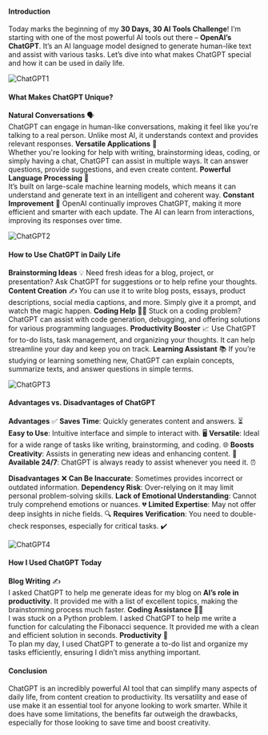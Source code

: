 #### **Introduction**

Today marks the beginning of my **30 Days, 30 AI Tools Challenge**! I’m starting with one of the most powerful AI tools out there – **OpenAI’s ChatGPT**. It’s an AI language model designed to generate human-like text and assist with various tasks. Let’s dive into what makes ChatGPT special and how it can be used in daily life.

![ChatGPT1](https://github.com/user-attachments/assets/45eb3d0b-696e-4f24-a557-5dbd119a0bfe)


#### **What Makes ChatGPT Unique?**

**Natural Conversations** 🗣️  
ChatGPT can engage in human-like conversations, making it feel like you're talking to a real person. Unlike most AI, it understands context and provides relevant responses.
**Versatile Applications** 🎯  
Whether you're looking for help with writing, brainstorming ideas, coding, or simply having a chat, ChatGPT can assist in multiple ways. It can answer questions, provide suggestions, and even create content.
**Powerful Language Processing** 🧠  
It’s built on large-scale machine learning models, which means it can understand and generate text in an intelligent and coherent way.
**Constant Improvement** 🔄
OpenAI continually improves ChatGPT, making it more efficient and smarter with each update. The AI can learn from interactions, improving its responses over time.

![ChatGPT2](https://github.com/user-attachments/assets/f2a01261-6871-4258-ab1a-ee44f6f1ae7a)

#### **How to Use ChatGPT in Daily Life**

**Brainstorming Ideas** 💡
Need fresh ideas for a blog, project, or presentation? Ask ChatGPT for suggestions or to help refine your thoughts.
**Content Creation** ✍️
You can use it to write blog posts, essays, product descriptions, social media captions, and more. Simply give it a prompt, and watch the magic happen.
**Coding Help** 👨‍💻
Stuck on a coding problem? ChatGPT can assist with code generation, debugging, and offering solutions for various programming languages.
**Productivity Booster** 📈
Use ChatGPT for to-do lists, task management, and organizing your thoughts. It can help streamline your day and keep you on track.
**Learning Assistant** 📚
If you’re studying or learning something new, ChatGPT can explain concepts, summarize texts, and answer questions in simple terms.

![ChatGPT3](https://github.com/user-attachments/assets/a0079c05-6c77-48c0-b531-4e457018a4c9)

#### **Advantages vs. Disadvantages of ChatGPT**

**Advantages** ✅ 
**Saves Time**: Quickly generates content and answers. ⏳
**Easy to Use**: Intuitive interface and simple to interact with. 🖥️
**Versatile**: Ideal for a wide range of tasks like writing, brainstorming, and coding. 🌐
**Boosts Creativity**: Assists in generating new ideas and enhancing content. 🎨
**Available 24/7**: ChatGPT is always ready to assist whenever you need it. ⏰

**Disadvantages** ❌
**Can Be Inaccurate**: Sometimes provides incorrect or outdated information.
**Dependency Risk**: Over-relying on it may limit personal problem-solving skills.
**Lack of Emotional Understanding**: Cannot truly comprehend emotions or nuances. 💔
**Limited Expertise**: May not offer deep insights in niche fields. 🔍
**Requires Verification**: You need to double-check responses, especially for critical tasks. ✔️

![ChatGPT4](https://github.com/user-attachments/assets/62a6fec0-895a-4e2a-a1f8-8f581a6adda9)

#### **How I Used ChatGPT Today**

**Blog Writing** ✍️  
I asked ChatGPT to help me generate ideas for my blog on **AI’s role in productivity**. It provided me with a list of excellent topics, making the brainstorming process much faster.
**Coding Assistance** 👨‍💻  
I was stuck on a Python problem. I asked ChatGPT to help me write a function for calculating the Fibonacci sequence. It provided me with a clean and efficient solution in seconds.
**Productivity** 📅  
To plan my day, I used ChatGPT to generate a to-do list and organize my tasks efficiently, ensuring I didn’t miss anything important.

#### **Conclusion**

ChatGPT is an incredibly powerful AI tool that can simplify many aspects of daily life, from content creation to productivity. Its versatility and ease of use make it an essential tool for anyone looking to work smarter. While it does have some limitations, the benefits far outweigh the drawbacks, especially for those looking to save time and boost creativity.
